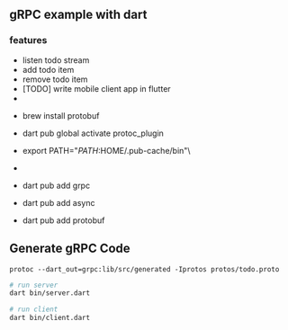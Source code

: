 ## gRPC example with dart
### features
* listen todo stream
* add todo item
* remove todo item
* [TODO] write mobile client app in flutter
* 

- brew install protobuf
- dart pub global activate protoc_plugin
- export PATH="$PATH:$HOME/.pub-cache/bin"\

- 
- dart pub add grpc
- dart pub add async
- dart pub add protobuf

## Generate gRPC Code

```
protoc --dart_out=grpc:lib/src/generated -Iprotos protos/todo.proto
```

```bash
# run server
dart bin/server.dart

# run client
dart bin/client.dart
````